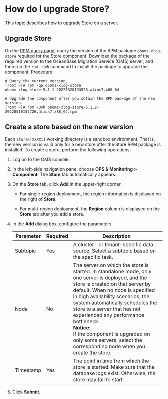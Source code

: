 # How do I upgrade Store?

This topic describes how to upgrade Store on a server.

## Upgrade Store

On the [RPM query page](http://rpm.corp.taobao.com/), query the version of the RPM package `oboms-xlog-store` required for the Store component. Download the package of the required version to the OceanBase Migration Service (OMS) server, and then run the `rpm -Uvh` command to install the package to upgrade the component. Procedure:

```shell
# Query the current version.
[root ~]# rpm -qa oboms-xlog-store
oboms-xlog-store-5.1.1-20220328193528.alios7.x86_64

# Upgrade the component after you obtain the RPM package of the new version.
[root ~]# rpm -Uvh oboms-xlog-store-5.1.2-20220518152726.alios7.x86_64.rpm
```

## Create a store based on the new version

Each `store\[XXXX\]` working directory is a sandbox environment. That is, the new version is valid only for a new store after the Store RPM package is installed. To create a store, perform the following operations:

1. Log on to the OMS console.

2. In the left-side navigation pane, choose **OPS & Monitoring** **>** **Component**. The **Store** tab automatically appears.

3. On the **Store** tab, click **Add** in the upper-right corner.

   * For single-region deployment, the region information is displayed on the right of **Store**.

   * For multi-region deployment, the **Region** column is displayed on the **Store** tab after you add a store.

4. In the **Add** dialog box, configure the parameters.

   | Parameter | Required | Description |
   |-----------|------|------------------------------------------------------------------------------------------------|
   | Subtopic | Yes | A cluster- or tenant-specific data source. Select a subtopic based on the specific task.  |
   | Node | No | The server on which the store is started. In standalone mode, only one server is deployed, and the store is created on that server by default. When no node is specified in high availability scenarios, the system automatically schedules the store to a server that has not experienced any performance bottleneck. <br>**Notice:**<br>If the component is upgraded on only some servers, select the corresponding node when you create the store.  |
   | Timestamp | Yes | The point in time from which the store is started.  Make sure that the database logs exist. Otherwise, the store may fail to start.  |

5. Click **Submit**.
